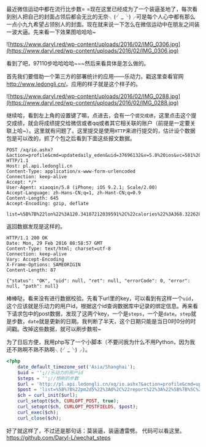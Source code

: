 最近微信运动中都在流行比步数= =现在这里已经成为了一个装逼圣地了，每次看到别人把自己的封面占领后都会无比的无奈╮(╯_╰)╭可是每个人心中都有那么一点小九九希望占领别人的封面。现在就来说一下怎么在微信运动中在朋友之间装一波大逼。先来看一下效果图哈哈哈~

![https://www.daryl.red/wp-content/uploads/2016/02/IMG_0306.jpg](https://www.daryl.red/wp-content/uploads/2016/02/IMG_0306.jpg)

看到了吧，97110步哈哈哈哈~~~然后来看具体是怎么做的。

首先我们要借助一个第三方的部署统计的应用——乐动力。戳这里查看官网<http://www.ledongli.cn/>。应用的样子就是这个样子的。

![https://www.daryl.red/wp-content/uploads/2016/02/IMG_0288.jpg](https://www.daryl.red/wp-content/uploads/2016/02/IMG_0288.jpg)

继续哈，看到左上角的设置键了嘛，点进去，会有一个`提交成绩`，这里点击这个提交成绩，就会将成绩提交给微信或者qq或者其它相关联的账户（前提是一定要关联上哈~）。这里就有问题了。这里提交是使用`HTTP`来进行提交的，估计设个数据包是可以改的，抓了个包之后看到下面这些报文数据。

```http
POST /xq/io.ashx?&action=profile&cmd=updatedaily_eden&uid=37696132&v=5.8%20ios&vc=581%20ios HTTP/1.1
Host: pl.api.ledongli.cn
Content-Type: application/x-www-form-urlencoded
Connection: keep-alive
Accept: */*
User-Agent: xiaoqin/5.8 (iPhone; iOS 9.2.1; Scale/2.00)
Accept-Language: zh-Hans-CN;q=1, zh-Hant-CN;q=0.9
Content-Length: 645
Accept-Encoding: gzip, deflate

list=%5B%7B%22lon%22%3A120.34187212039591%2C%22calories%22%3A368.32262824365876%2C%22activeValue%22%3A76846%2C%22key%22%3A%2213dc3aeaefc35bd171e95eb55bc62712%22%2C%22lat%22%3A30.317888166626108%2C%22date%22%3A1456588800%2C%22location%22%3A%22%E6%9D%AD%E5%B7%9E%E5%B8%82%22%2C%22pm2d5%22%3A0%2C%22report%22%3A%22%5B%7B%5C%22activity%5C%22%3A%5C%22walking%5C%22%2C%5C%22calories%5C%22%3A220.4649834617322%2C%5C%22steps%5C%22%3A3748%2C%5C%22distance%5C%22%3A4420.4103699999987%2C%5C%22duration%5C%22%3A2760%7D%5D%22%2C%22duration%22%3A3000%2C%22distance%22%3A4420.4103699999987%2C%22steps%22%3A5489%7D%5D&pc=c4a6e349b97d3efe61e95609d3f36dbd7b657680
```

返回数据发现是这样的。

```http
HTTP/1.1 200 OK
Date: Mon, 29 Feb 2016 08:58:57 GMT
Content-Type: text/html; charset=utf-8
Connection: keep-alive
Vary: Accept-Encoding
X-Frame-Options: SAMEORIGIN
Content-Length: 87

{"status": "OK", "uid": null, "ret": null, "errorCode": 0, "error": null, "path": null}
```

棒棒哒，看来没有进行数据校验。先看下url里的key，可以看到有这样一个`uid`，这个应该就是乐动力的用户id，根据这个id查询数据库中记录的绑定信息。再来看下请求包中的post数据，发现了这两个key，一个是`steps`，一个是`date`。`step`就是步数，`date`就是更新的日期。我判断了半天，这个日期只能是当日0时0分的时间戳。改掉这些数据，就可以刷步数啦~

为了日后方便，我用php写了一个小脚本（不要问我为什么不用Python，因为我还不熟啊不熟不熟啊╮(╯_╰)╭）。

```php
<?php
	date_default_timezone_set('Asia/Shanghai');
	$uid = '';//乐动力的用户id
	$steps = '';//想刷的步数
	$url = 'http://pl.api.ledongli.cn/xq/io.ashx?&action=profile&cmd=updatedaily&uid='.$uid.'&v=5.5%20ios&vc=551%20ios';
	$post = 'list=%5B%7B%22pm2d5%22%3A0%2C%22report%22%3A%22%5B%7B%5C%22activity%5C%22%3A%5C%22walking%5C%22%2C%5C%22calories%5C%22%3A437.14414200191618%2C%5C%22steps%5C%22%3A11111%2C%5C%22distance%5C%22%3A7519.0167199999987%2C%5C%22duration%5C%22%3A7140%7D%5D%22%2C%22distance%22%3A7519.0167199999987%2C%22steps%22%3A'.$steps.'%2C%22location%22%3A%22%E6%9D%AD%E5%B7%9E%E5%B8%82%22%2C%22date%22%3A'.mktime(0, 0, 0, date('n'), date('j'), date('Y')).'%2C%22calories%22%3A503.07246579211363%2C%22duration%22%3A6060%2C%22lon%22%3A120.2145220549457%2C%22activeValue%22%3A138208%2C%22lat%22%3A30.209404890080783%7D%5D&pc=fef5836f1127975bc9d19f8a24bb2cb3e46b6530';
	$ch = curl_init($url);
	curl_setopt($ch, CURLOPT_POST, true);
	curl_setopt($ch, CURLOPT_POSTFIELDS, $post);
	curl_exec($ch);
	curl_close($ch);
```

好了就这样了，不过还是那句话：莫装逼，装逼遭雷劈。
代码可以看这里。<https://github.com/Daryl-L/wechat_steps>

